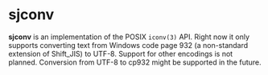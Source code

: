 sjconv
======

**sjconv** is an implementation of the POSIX `iconv(3)` API. Right now it only
supports converting text from Windows code page 932 (a non-standard extension of
Shift_JIS) to UTF-8. Support for other encodings is not planned. Conversion from
UTF-8 to cp932 might be supported in the future.
